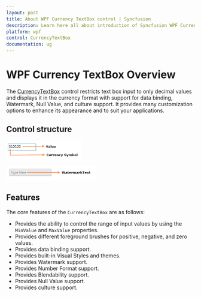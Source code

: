 ```yaml
---
layout: post
title: About WPF Currency TextBox control | Syncfusion
description: Learn here all about introduction of Syncfusion WPF Currency TextBox control, its elements and more.
platform: wpf
control: CurrencyTextBox
documentation: ug
---
```


# WPF Currency TextBox Overview

The [CurrencyTextBox](https://www.syncfusion.com/wpf-ui-controls/currency-textbox) control restricts text box input to only decimal values and displays it in the currency format with support for data binding, Watermark, Null Value, and culture support. It provides many customization options to enhance its appearance and to suit your applications.

## Control structure

![WPF Currency TextBox](getting-started_images/wpf-currency-textbox-control-structure.png)

![WPF Currency TextBox with Watermark Text](getting-started_images/wpf-currency-textbox-watermark.png)

## Features

The core features of the `CurrencyTextBox` are as follows:

* Provides the ability to control the range of input values by using the `MinValue` and `MaxValue` properties.
* Provides different foreground brushes for positive, negative, and zero values.
* Provides data binding support.
* Provides built-in Visual Styles and themes.
* Provides Watermark support.
* Provides Number Format support. 
* Provides Blendability support.
* Provides Null Value support.
* Provides culture support.
